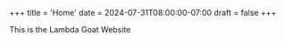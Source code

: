 +++
title = 'Home'
date = 2024-07-31T08:00:00-07:00
draft = false
+++

This is the Lambda Goat Website
